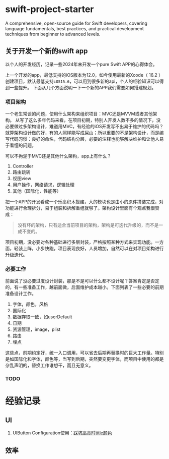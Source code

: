 # swift-project-starter
A comprehensive, open-source guide for Swift developers, covering language fundamentals, best practices, and practical development techniques from beginner to advanced levels.

## 关于开发一个新的swift app

以个人的开发经历，记录一些2024年末开发一个pure Swift APP的心得体会。

上一个开发的app，最低支持的iOS版本为12.0，如今使用最新的Xcode（ 16.2 ）创建项目，默认最低支持`iOS15.6`，可以用到很多新的api，个人的经验知识可以得到一些提升。
下面从几个方面说明一下一个新的APP我们需要如何搭建规划。

### 项目架构
一个老生常谈的问题，使用什么架构来组织项目：MVC还是MVVM或者其他架构。
从写了这么多年代码来看，在项目初期，特别人开发人数不多的情况下，没必要做过多架构设计，难道用MVC，有经验的iOS开发写不出易于维护的代码吗？就算架构设计做的好，有的人照样能写成屎山；所以重要的不是架构设计，而是编写代码习惯：良好的命名，代码结构分层，必要的注释也能够解决维护和让他人易于看懂的问题。

可以不拘泥于MVC还是其他什么架构，app上有什么？
1. Controller
2. 路由跳转
3. 视图view
4. 用户操作，网络请求，逻辑处理
5. 其他（国际化，性能等）

把一个APP的开发看成一个乐高积木搭建，大的模块也是由小的原件拼装完成，对功能进行合理拆分，易于组装和拆解重组就够了。架构设计里面有个观点我很赞成：
> 没有坏的架构，只有适合当前项目的架构，架构是可迭代升级的，而不是一成不变的。

项目初期，没必要对各种基础进行多层封装，严格按照某种方式来实现功能。一方面，轻装上阵，小步快跑，项目表现良好，人员增加，自然可以在对项目架构进行升级迭代。

### 必要工作

前面说了没必要过度设计封装，那是不是可以什么都不设计呢？答案肯定是否定的，有一些准备工作，越前面做，后面维护成本越小。下面列表了一些必要的前期准备设计工作。

1. 字体，颜色，风格
2. 国际化
3. 数据存取一致，如userDefault
4. 日期
5. 资源管理，image，plist
6. 路由
7. 埋点

这些点，前期约定好，统一入口调用，可以省去后期再替换时的巨大工作量。特别是如国际化和字体，颜色等，当写到后期，突然要变更字体，而项目中使用的都是杂乱声明的，替换工作谁想干，而且无意义。

### TODO

# 经验记录
## UI
1. UIButton Configuration使用：[踩坑高亮时title颜色](https://github.com/HeathWang/swift-project-starter/blob/master/UI/UIButton%20Configuration.md)

## 效率